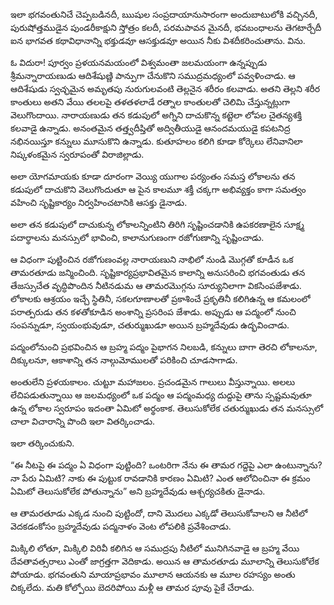 ﻿ఇలా భగవంతునిచే చెప్పబడినదీ, ఋషుల సంప్రదాయానుసారంగా అందుబాటులోకి వచ్చినదీ, పురుషోత్తముడైన పుండరీకాక్షుని స్తోత్రం కలదీ, పరమపావన మైనదీ, భవబంధాలను తెగటార్చేదీ ఐన భాగవత కథావిధానాన్ని భక్తుడవూ ఆసక్తుడవూ అయిన నీకు విశదీకరించుతాను. విను. 

ఓ విదురా! పూర్వం ప్రళయనమయంలో విశ్వమంతా జలమయంగా ఉన్నప్పుడు శ్రీమన్నారాయణుడు ఆదిశేషుణ్ణి పాన్పుగా చేనుకొని సముద్రమధ్యంలో పవ్వళించాడు. ఆ ఆదిశేషుడు స్వచ్ఛమైన అమృతపు నురుగులవంటి తెల్లనైన శరీరం కలవాడు. అతని తెల్లని శరీర కాంతులు అతని వేయి తలలపై తళతళలాడే రత్నాల కాంతులతో చెలిమి చేస్తున్నట్లుగా వెలుగొందాయి. నారాయణుడు తన కడుపులో అగ్నిని దాచుకొన్న కట్టెలా లోపల చైతన్యశక్తి కలవాడై ఉన్నాడు. అనంతమైన తత్త్వదీప్తితో అద్వితీయుడై ఆనందమయుడై కపటనిద్ర నభినయిస్తూ కన్నులు మూసుకొని ఉన్నాడు. కుతూహలం కలిగి కూడా కోర్కెలు లేనివానిలా నిష్కళంకమైన స్వరూపంతో విరాజిల్లాడు. 

అలా యోగమాయకు కూడా దూరంగా వెయ్యి యుగాల పర్యంతం సమస్త లోకాలను తన కడుపులో దాచుకొని వెలుగొందుతూ ఆ పైన కాలమూ శక్తీ చక్కగా అభివ్యక్తం కాగా సమత్వం వహించి సృష్టికార్యం నిర్వహించటానికి ఆసక్తు డైనాడు. 

అలా తన కడుపులో దాచుకున్న లోకాలన్నింటిని తిరిగి సృష్టించడానికి ఉపకరణాలైన సూక్ష్మ పదార్థాలను మనస్సులో భావించి, కాలానుగుణంగా రజోగుణాన్ని సృష్టించాడు. 

ఆ విధంగా పుట్టించిన రజోగుణంవల్ల నారాయణుని నాభిలో నుండి మొగ్గతో కూడీన ఒక తామరతూడు జన్మించింది. సృష్టికార్యప్రభావితమైన కాలాన్ని అనుసరించి భగవంతుడు తన తేజస్సుచేత వృద్ధిపొందిన నీటినడుమ ఆ తామరమొగ్గను సూర్యునిలాగా వికసింపజేశాడు. లోకాలకు ఆశ్రయం ఇచ్చే స్థితినీ, సకలగూణాలతో ప్రకాశించే ప్రకృతినీ కలిగిఉన్న ఆ కమలంలో పరాత్పరుడు తన కళతోకూడిన అంశాన్ని ప్రసరింప జేశాడు. అప్పుడు ఆ పద్మంలో నుంచి సంపన్నుడూ, స్వయంభువుడూ, చతుర్ముఖుడూ అయిన బ్రహ్మదేవుడు ఉద్భవించాడు. 

పద్మంలోనుంచి ప్రభవించిన ఆ బ్రహ్మ పద్మం పైభాగన నిలబడి, కన్నులు బాగా తెరచి లోకాలనూ, దిక్కులనూ, ఆకాశాన్ని తన నాల్గుమోములతో పరికించి చూడసాగాడు. 

అంతులేని ప్రళయకాలం. చుట్టూ మహాజలం. ప్రచండమైన గాలులు వీస్తున్నాయి. అలలు లేచిపడుతున్నాయి ఆ జలమధ్యంలో ఒక పద్మం ఆ పద్మంమధ్య దుద్దుపై తాను స్పష్టమవుతూ ఉన్న లోకాల స్వరూపం ఇదంతా ఏమిటో అర్థంకాక. తెలుసుకోలేక చతుర్ముఖుడు తన మనస్సులో చాలా విచారాన్ని పొంది ఇలా వితర్కించాడు. 

ఇలా తర్కించుకుని. 

“ఈ నీటపై ఈ పద్మం ఏ విధంగా పుట్టింది? ఒంటరిగా నేను ఈ తామర గద్దెపై ఎలా ఉంటున్నాను? నా పేరు ఏమిటి? నాకు ఈ పుట్టుక రావడానికి కారణం ఏమిటి? ఎంత ఆలోచించినా ఈ క్రమం ఏమిటో తెలుసుకోలేక పోతున్నాను” అని బ్రహ్మదేవుడు ఆశ్చర్యచకితు డైనాడు. 

ఆ తామరతూడు ఎక్కడ నుంచి పుట్టిందో, దాని మొదలు ఎక్కడో తెలుసుకోవాలని ఆ నీటిలో వెదకడంకోసం బ్రహ్మదేవుడు పద్మనాళం వెంట లోపలికి ప్రవేశించాడు. 

మిక్కిలి లోతూ, మిక్కిలి విరివీ కలిగిన ఆ సముద్రపు నీటిలో మునిగినవాడై ఆ బ్రహ్మ వేయి దేవతావత్సరాలు ఎంతో జాగ్రత్తగా వెదికాడు. అయిన ఆ తామరతూడు మూలాన్ని తెలుసుకోలేక పోయాడు. భగవంతుని మాయాప్రభావం మూలాన ఆయనకు ఆ మూల రహస్యం అంతు చిక్కలేదు. మతి కోల్పోయి బెదరిపోయి మళ్లీ ఆ తామర పూవు పైకే చేరాడు. 

